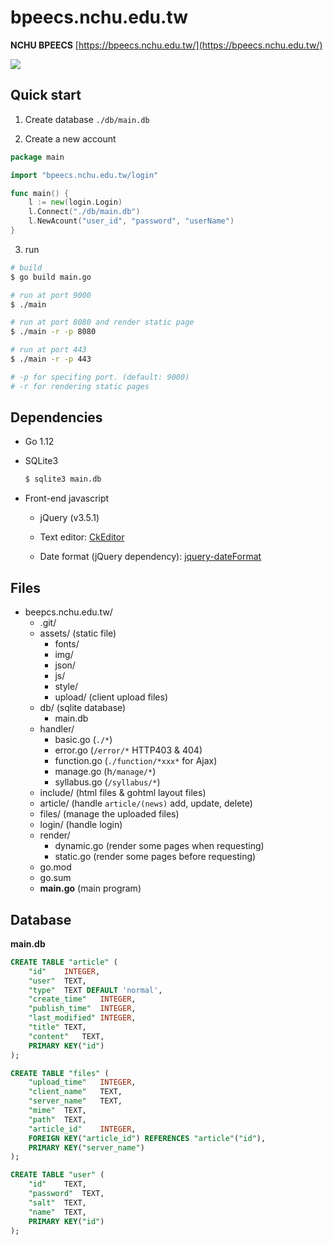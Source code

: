 # bpeecs.nchu.edu.tw

__NCHU BPEECS__ [https://bpeecs.nchu.edu.tw/](https://bpeecs.nchu.edu.tw/)

![](https://imgur.com/OUv4VWm.png)

## Quick start

1. Create database `./db/main.db`

2. Create a new account

```go
package main

import "bpeecs.nchu.edu.tw/login"

func main() {
	l := new(login.Login)
	l.Connect("./db/main.db")
	l.NewAcount("user_id", "password", "userName")
}
```

3. run
```sh
# build
$ go build main.go

# run at port 9000
$ ./main

# run at port 8080 and render static page
$ ./main -r -p 8080

# run at port 443
$ ./main -r -p 443

# -p for specifing port. (default: 9000)
# -r for rendering static pages
```

## Dependencies

+ Go 1.12
+ SQLite3
    ```sh
    $ sqlite3 main.db
    ```
+ Front-end javascript

    + jQuery (v3.5.1)

    + Text editor: [CkEditor](https://ckeditor.com/)

    + Date format (jQuery dependency): [jquery-dateFormat](https://github.com/phstc/jquery-dateFormat)

## Files
+ beepcs.nchu.edu.tw/
    + .git/
    + assets/  (static file)
        + fonts/
        + img/
        + json/
        + js/
        + style/
        + upload/ (client upload files)
    + db/ (sqlite database)
        + main.db
    + handler/
        + basic.go (`./*`)
        + error.go (`/error/*` HTTP403 & 404)
        + function.go (`./function/*xxx*` for Ajax)
        + manage.go (h`/manage/*`)
        + syllabus.go (`/syllabus/*`)
    + include/  (html files & gohtml layout files)
    + article/ (handle `article/(news)` add, update, delete)
    + files/ (manage the uploaded files)
    + login/ (handle login)
    + render/
        + dynamic.go (render some pages when requesting)
        + static.go (render some pages before requesting)
    + go.mod
    + go.sum
    + __main.go__ (main program)

## Database
__main.db__

```sql
CREATE TABLE "article" (
	"id"	INTEGER,
	"user"	TEXT,
	"type"	TEXT DEFAULT 'normal',
	"create_time"	INTEGER,
	"publish_time"	INTEGER,
	"last_modified"	INTEGER,
	"title"	TEXT,
	"content"	TEXT,
	PRIMARY KEY("id")
);

CREATE TABLE "files" (
	"upload_time"	INTEGER,
	"client_name"	TEXT,
	"server_name"	TEXT,
    "mime"  TEXT,
	"path"	TEXT,
	"article_id"	INTEGER,
	FOREIGN KEY("article_id") REFERENCES "article"("id"),
	PRIMARY KEY("server_name")
);

CREATE TABLE "user" (
	"id"	TEXT,
	"password"	TEXT,
	"salt"	TEXT,
	"name"	TEXT,
	PRIMARY KEY("id")
);
```



